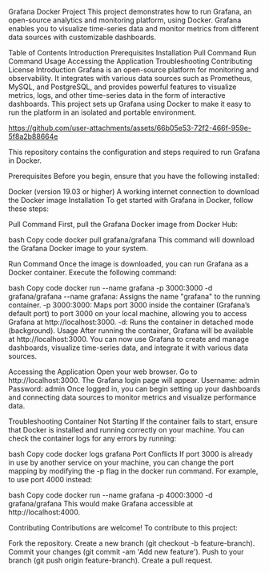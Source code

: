 Grafana Docker Project
This project demonstrates how to run Grafana, an open-source analytics and monitoring platform, using Docker. Grafana enables you to visualize time-series data and monitor metrics from different data sources with customizable dashboards.

Table of Contents
Introduction
Prerequisites
Installation
Pull Command
Run Command
Usage
Accessing the Application
Troubleshooting
Contributing
License
Introduction
Grafana is an open-source platform for monitoring and observability. It integrates with various data sources such as Prometheus, MySQL, and PostgreSQL, and provides powerful features to visualize metrics, logs, and other time-series data in the form of interactive dashboards. This project sets up Grafana using Docker to make it easy to run the platform in an isolated and portable environment.


https://github.com/user-attachments/assets/66b05e53-72f2-466f-959e-5f8a2b88664e


This repository contains the configuration and steps required to run Grafana in Docker.

Prerequisites
Before you begin, ensure that you have the following installed:

Docker (version 19.03 or higher)
A working internet connection to download the Docker image
Installation
To get started with Grafana in Docker, follow these steps:

Pull Command
First, pull the Grafana Docker image from Docker Hub:

bash
Copy code
docker pull grafana/grafana
This command will download the Grafana Docker image to your system.

Run Command
Once the image is downloaded, you can run Grafana as a Docker container. Execute the following command:

bash
Copy code
docker run --name grafana -p 3000:3000 -d grafana/grafana
--name grafana: Assigns the name "grafana" to the running container.
-p 3000:3000: Maps port 3000 inside the container (Grafana’s default port) to port 3000 on your local machine, allowing you to access Grafana at http://localhost:3000.
-d: Runs the container in detached mode (background).
Usage
After running the container, Grafana will be available at http://localhost:3000. You can now use Grafana to create and manage dashboards, visualize time-series data, and integrate it with various data sources.

Accessing the Application
Open your web browser.
Go to http://localhost:3000.
The Grafana login page will appear.
Username: admin
Password: admin
Once logged in, you can begin setting up your dashboards and connecting data sources to monitor metrics and visualize performance data.

Troubleshooting
Container Not Starting
If the container fails to start, ensure that Docker is installed and running correctly on your machine. You can check the container logs for any errors by running:

bash
Copy code
docker logs grafana
Port Conflicts
If port 3000 is already in use by another service on your machine, you can change the port mapping by modifying the -p flag in the docker run command. For example, to use port 4000 instead:

bash
Copy code
docker run --name grafana -p 4000:3000 -d grafana/grafana
This would make Grafana accessible at http://localhost:4000.

Contributing
Contributions are welcome! To contribute to this project:

Fork the repository.
Create a new branch (git checkout -b feature-branch).
Commit your changes (git commit -am 'Add new feature').
Push to your branch (git push origin feature-branch).
Create a pull request.
